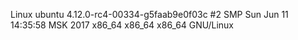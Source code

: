 Linux ubuntu 4.12.0-rc4-00334-g5faab9e0f03c #2 SMP Sun Jun 11 14:35:58 MSK 2017 x86_64 x86_64 x86_64 GNU/Linux

